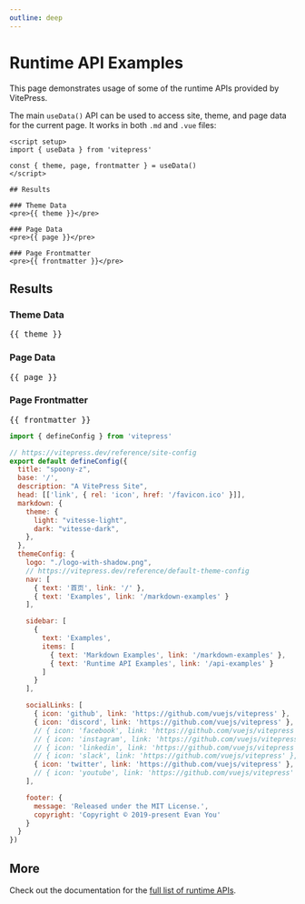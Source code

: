 ```yaml
---
outline: deep
---
```


# Runtime API Examples

This page demonstrates usage of some of the runtime APIs provided by VitePress.

The main `useData()` API can be used to access site, theme, and page data for the current page. It works in both `.md` and `.vue` files:

```vue
<script setup>
import { useData } from 'vitepress'

const { theme, page, frontmatter } = useData()
</script>

## Results

### Theme Data
<pre>{{ theme }}</pre>

### Page Data
<pre>{{ page }}</pre>

### Page Frontmatter
<pre>{{ frontmatter }}</pre>
```

<script setup>
import { useData } from 'vitepress'

const { site, theme, page, frontmatter } = useData()
</script>

## Results

### Theme Data
<pre>{{ theme }}</pre>

### Page Data
<pre>{{ page }}</pre>

### Page Frontmatter
<pre>{{ frontmatter }}</pre>

```js
import { defineConfig } from 'vitepress'

// https://vitepress.dev/reference/site-config
export default defineConfig({
  title: "spoony-z",
  base: '/',
  description: "A VitePress Site",
  head: [['link', { rel: 'icon', href: '/favicon.ico' }]],
  markdown: {
    theme: {
      light: "vitesse-light",
      dark: "vitesse-dark",
    },
  },
  themeConfig: {
    logo: "./logo-with-shadow.png",
    // https://vitepress.dev/reference/default-theme-config
    nav: [
      { text: '首页', link: '/' },
      { text: 'Examples', link: '/markdown-examples' }
    ],

    sidebar: [
      {
        text: 'Examples',
        items: [
          { text: 'Markdown Examples', link: '/markdown-examples' },
          { text: 'Runtime API Examples', link: '/api-examples' }
        ]
      }
    ],

    socialLinks: [
      { icon: 'github', link: 'https://github.com/vuejs/vitepress' },
      { icon: 'discord', link: 'https://github.com/vuejs/vitepress' },
      // { icon: 'facebook', link: 'https://github.com/vuejs/vitepress' },
      // { icon: 'instagram', link: 'https://github.com/vuejs/vitepress' },
      // { icon: 'linkedin', link: 'https://github.com/vuejs/vitepress' },
      // { icon: 'slack', link: 'https://github.com/vuejs/vitepress' },
      { icon: 'twitter', link: 'https://github.com/vuejs/vitepress' },
      // { icon: 'youtube', link: 'https://github.com/vuejs/vitepress' },
    ],

    footer: {
      message: 'Released under the MIT License.',
      copyright: 'Copyright © 2019-present Evan You'
    }
  }
})
```

## More

Check out the documentation for the [full list of runtime APIs](https://vitepress.dev/reference/runtime-api#usedata).
